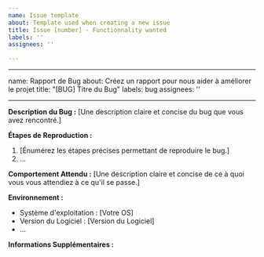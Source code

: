 ```yaml
---
name: Issue template
about: Template used when creating a new issue
title: Issue [number] - Functionnality wanted
labels: ''
assignees: ''

---
```


---
name: Rapport de Bug
about: Créez un rapport pour nous aider à améliorer le projet
title: "[BUG] Titre du Bug"
labels: bug
assignees: ''

---

**Description du Bug :**
[Une description claire et concise du bug que vous avez rencontré.]

**Étapes de Reproduction :**
1. [Énumérez les étapes précises permettant de reproduire le bug.]
2. ...

**Comportement Attendu :**
[Une description claire et concise de ce à quoi vous vous attendiez à ce qu'il se passe.]


**Environnement :**
- Système d'exploitation : [Votre OS]
- Version du Logiciel : [Version du Logiciel]
- ...

**Informations Supplémentaires :**
